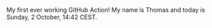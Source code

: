 My first ever working GitHub Action!
My name is Thomas and today is Sunday, 2 October, 14:42 CEST. 
